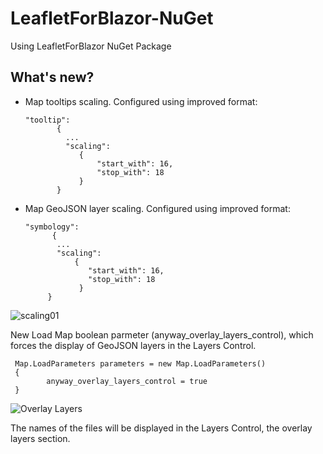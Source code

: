 # LeafletForBlazor-NuGet
 Using LeafletForBlazor NuGet Package

## What's new?

 - Map tooltips scaling. Configured using improved format:

       "tooltip":
              {
                ...
                "scaling": 
                   {
                       "start_with": 16,
                       "stop_with": 18
                   }
              }

 - Map GeoJSON layer scaling. Configured using improved format:

       "symbology":
             {
              ...
              "scaling": 
                  {
                     "start_with": 16,
                     "stop_with": 18
                   }
            }

![scaling01](https://user-images.githubusercontent.com/8348463/221374917-8a662947-6ae7-4ddb-9cf7-7ae79329c72b.gif)


New Load Map boolean parmeter (anyway_overlay_layers_control), which forces the display of GeoJSON layers in the Layers Control.


     Map.LoadParameters parameters = new Map.LoadParameters()
     {
            anyway_overlay_layers_control = true
     }
     
![Overlay Layers](https://user-images.githubusercontent.com/8348463/222403645-808e878c-79d1-425f-a302-38ab09718f78.gif)


The names of the files will be displayed in the Layers Control, the overlay layers section.
